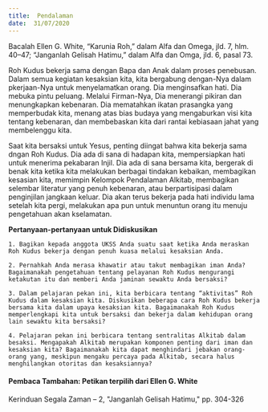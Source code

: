 ```yaml
---
title:  Pendalaman
date:  31/07/2020
---
```


Bacalah Ellen G. White, “Karunia Roh,” dalam Alfa dan Omega, jld. 7, hlm. 40–47; “Janganlah Gelisah Hatimu,” dalam Alfa dan Omga, jld. 6, pasal 73.

Roh Kudus bekerja sama dengan Bapa dan Anak dalam proses penebusan. Dalam semua kegiatan kesaksian kita, kita bergabung dengan-Nya dalam pkerjaan-Nya untuk menyelamatkan orang. Dia menginsafkan hati. Dia mebuka pintu peluang. Melalui Firman-Nya, Dia menerangi pikiran dan menungkapkan kebenaran. Dia mematahkan ikatan prasangka yang memperbudak kita, menang atas bias budaya yang mengaburkan visi kita tentang kebenaran, dan membebaskan kita dari rantai kebiasaan jahat yang membelenggu kita.

Saat kita bersaksi untuk Yesus, penting diingat bahwa kita bekerja sama dngan Roh Kudus. Dia ada di sana di hadapan kita, mempersiapkan hati untuk menerima pekabaran Injil. Dia ada di sana bersama kita, bergerak di benak kita ketika kita melakukan berbagai tindakan kebaikan, membagikan kesasian kita, memimpin Kelompok Pendalaman Alkitab, membagikan selembar literatur yang penuh kebenaran, atau berpartisipasi dalam penginjilan jangkaan keluar. Dia akan terus bekerja pada hati individu lama setelah kita pergi, melakukan apa pun untuk menuntun orang itu menuju pengetahuan akan kselamatan.

**Pertanyaan-pertanyaan untuk Didiskusikan**

`1.	Bagikan kepada anggota UKSS Anda suatu saat ketika Anda meraskan Roh Kudus bekerja dengan penuh kuasa melalui kesaksian Anda.`

`2.	Pernahkah Anda merasa khawatir atau takut membagikan iman Anda? Bagaimanakah pengetahuan tentang pelayanan Roh Kudus mengurangi ketakutan itu dan memberi Anda jaminan sewaktu Anda bersaksi?`

`3.	Dalam pelajaran pekan ini, kita berbicara tentang “aktivitas” Roh Kudus dalam kesaksian kita. Diskusikan beberapa cara Roh Kudus bekerja bersama kita dalam upaya kesaksian kita. Bagaimanakah Roh Kudus memperlengkapi kita untuk bersaksi dan bekerja dalam kehidupan orang lain sewaktu kita bersaksi?`

`4.	Pelajaran pekan ini berbicara tentang sentralitas Alkitab dalam besaksi. Mengapakah Alkitab merupakan komponen penting dari iman dan kesaksian kita? Bagaimanakah kita dapat menghindari jebakan orang-orang yang, meskipun mengaku percaya pada Alkitab, secara halus menghilangkan otoritas dan kesaksiannya?`

#### Pembaca Tambahan: Petikan terpilih dari Ellen G. White

Kerinduan Segala Zaman – 2, "Janganlah Gelisah Hatimu," pp. 304-326